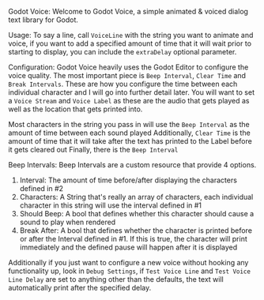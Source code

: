 Godot Voice:
Welcome to Godot Voice, a simple animated & voiced dialog text library for Godot.

Usage:
To say a line, call `VoiceLine` with the string you want to animate and voice, if you want to add a specified amount of time that it will wait prior to starting to display, you can include the `extraDelay` optional parameter.

Configuration:
Godot Voice heavily uses the Godot Editor to configure the voice quality. The most important piece is `Beep Interval`, `Clear Time` and `Break Intervals`. These are how you configure the time between each individual character and I will go into further detail later. You will want to set a `Voice Stream` and `Voice Label` as these are the audio that gets played as well as the location that gets printed into.

Most characters in the string you pass in will use the `Beep Interval` as the amount of time between each sound played
Additionally, `Clear Time` is the amount of time that it will take after the text has printed to the Label before it gets cleared out
Finally, there is the `Beep Interval`

Beep Intervals:
Beep Intervals are a custom resource that provide 4 options.
1. Interval: The amount of time before/after displaying the characters defined in #2
2. Characters: A String that's really an array of characters, each individual character in this string will use the interval defined in #1
3. Should Beep: A bool that defines whether this character should cause a sound to play when rendered
4. Break After: A bool that defines whether the character is printed before or after the Interval defined in #1. If this is true, the character will print immediately and the defined pause will happen after it is displayed

Additionally if you just want to configure a new voice without hooking any functionality up, look in `Debug Settings`, if `Test Voice Line` and `Test Voice Line Delay` are set to anything other than the defaults, the text will automatically print after the specified delay.
